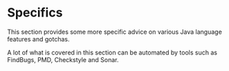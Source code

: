 # Specifics

This section provides some more specific advice on various Java language features and gotchas.

A lot of what is covered in this section can be automated by tools such as FindBugs, PMD, Checkstyle and Sonar.

